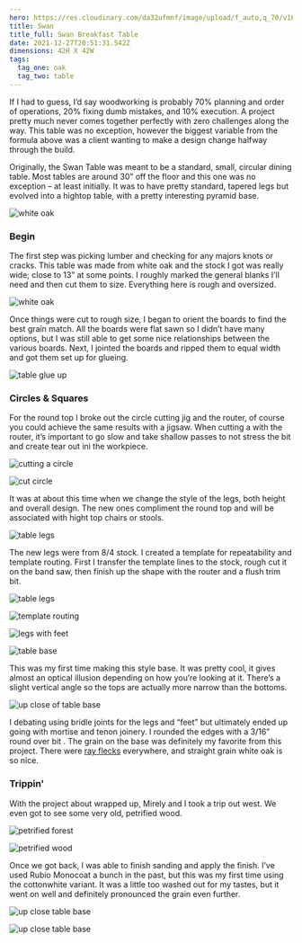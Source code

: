 ```yaml
---
hero: https://res.cloudinary.com/da32ufmnf/image/upload/f_auto,q_70/v1640972117/proportional.design-v2/hero--swan_ufwgx7.jpg
title: Swan
title_full: Swan Breakfast Table
date: 2021-12-27T20:51:31.542Z
dimensions: 42H X 42W
tags:
  tag_one: oak
  tag_two: table
---
```


If I had to guess, I’d say woodworking is probably 70% planning and order of operations, 20% fixing dumb mistakes, and 10% execution. A project pretty much never comes together perfectly with zero challenges along the way. This table was no exception, however the biggest variable from the formula above was a client wanting to make a design change halfway through the build.

Originally, the Swan Table was meant to be a standard, small, circular dining table. Most tables are around 30” off the floor and this one was no exception – at least initially. It was to have pretty standard, tapered legs but evolved into a hightop table, with a pretty interesting pyramid base.

![white oak](https://res.cloudinary.com/da32ufmnf/image/upload/f_auto,q_70/v1640937219/proportional.design-v2/swan/01_wzwtkg.jpg)

### Begin

The first step was picking lumber and checking for any majors knots or cracks. This table was made from white oak and the stock I got was really wide; close to 13” at some points. I roughly marked the general blanks I’ll need and then cut them to size. Everything here is rough and oversized.

![white oak](https://res.cloudinary.com/da32ufmnf/image/upload/f_auto,q_70/v1640937219/proportional.design-v2/swan/02_vqhi4s.jpg)

Once things were cut to rough size, I began to orient the boards to find the best grain match. All the boards were flat sawn so I didn’t have many options, but I was still able to get some nice relationships between the various boards. Next, I jointed the boards and ripped them to equal width and got them set up for glueing.

![table glue up](https://res.cloudinary.com/da32ufmnf/image/upload/f_auto,q_70/v1640937219/proportional.design-v2/swan/03_aq0dot.jpg)

### Circles & Squares

For the round top I broke out the circle cutting jig and the router, of course you could achieve the same results with a jigsaw. When cutting a with the router, it’s important to go slow and take shallow passes to not stress the bit and create tear out ini the workpiece.

![cutting a circle](https://res.cloudinary.com/da32ufmnf/image/upload/f_auto,q_70/v1640937218/proportional.design-v2/swan/04_yneek7.jpg)

![cut circle](https://res.cloudinary.com/da32ufmnf/image/upload/f_auto,q_70/v1640937220/proportional.design-v2/swan/05_rre7h6.jpg)

It was at about this time when we change the style of the legs, both height and overall design. The new ones compliment the round top and will be associated with hight top chairs or stools.

![table legs](https://res.cloudinary.com/da32ufmnf/image/upload/f_auto,q_70/v1640937220/proportional.design-v2/swan/06_lk23am.jpg)

The new legs were from 8/4 stock. I created a template for repeatability and template routing. First I transfer the template lines to the stock, rough cut it on the band saw, then finish up the shape with the router and a flush trim bit.

![table legs](https://res.cloudinary.com/da32ufmnf/image/upload/f_auto,q_70/v1640937219/proportional.design-v2/swan/07_gbnbe5.jpg)

![template routing](https://res.cloudinary.com/da32ufmnf/image/upload/f_auto,q_70/v1640937220/proportional.design-v2/swan/08_b5fdsj.jpg)

![legs with feet](https://res.cloudinary.com/da32ufmnf/image/upload/f_auto,q_70/v1640937340/proportional.design-v2/swan/09_x1xulk.jpg)

![table base](https://res.cloudinary.com/da32ufmnf/image/upload/f_auto,q_70/v1640937340/proportional.design-v2/swan/10_rnqzn6.jpg)

This was my first time making this style base. It was pretty cool, it gives almost an optical illusion depending on how you’re looking at it. There’s a slight vertical angle so the tops are actually more narrow than the bottoms.

![up close of table base](https://res.cloudinary.com/da32ufmnf/image/upload/f_auto,q_70/v1640937340/proportional.design-v2/swan/11_c35lfo.jpg)

I debating using bridle joints for the legs and “feet” but ultimately ended up going with mortise and tenon joinery. I rounded the edges with a 3/16” round over bit . The grain on the base was definitely my favorite from this project. There were [ray flecks](https://www.google.com/search?client=safari&rls=en&q=ray+flecks&ie=UTF-8&oe=UTF-8) everywhere, and straight grain white oak is so nice.

### Trippin'

With the project about wrapped up, Mirely and I took a trip out west. We even got to see some very old, petrified wood.

![petrified forest](https://res.cloudinary.com/da32ufmnf/image/upload/f_auto,q_70/v1640937220/proportional.design-v2/swan/12_g4pqgh.jpg)

![petrified wood](https://res.cloudinary.com/da32ufmnf/image/upload/f_auto,q_70/v1640937221/proportional.design-v2/swan/13_vs7kyy.jpg)

Once we got back, I was able to finish sanding and apply the finish. I’ve used Rubio Monocoat a bunch in the past, but this was my first time using the cottonwhite variant. It was a little too washed out for my tastes, but it went on well and definitely pronounced the grain even further.

![up close table base](https://res.cloudinary.com/da32ufmnf/image/upload/f_auto,q_70/v1640937220/proportional.design-v2/swan/14_w9qybh.jpg)

![up close table base](https://res.cloudinary.com/da32ufmnf/image/upload/f_auto,q_70/v1640937221/proportional.design-v2/swan/15_tlh4cd.jpg)
